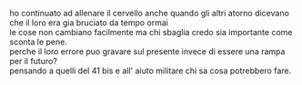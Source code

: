ho continuato ad allenare il cervello anche quando gli altri atorno dicevano che il loro era gia bruciato da tempo ormai
<br>
le cose non cambiano facilmente ma chi sbaglia credo sia importante come sconta le pene.
<br>
perche il loro errore puo gravare sul presente invece di essere una rampa per il futuro?
<br>
pensando a quelli del 41 bis e all' aiuto militare chi sa cosa potrebbero fare.

